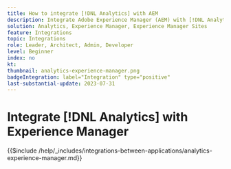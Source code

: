 ```yaml
---
title: How to integrate [!DNL Analytics] with AEM
description: Integrate Adobe Experience Manager (AEM) with [!DNL Analytics] to track and analyze user behavior on your website.
solution: Analytics, Experience Manager, Experience Manager Sites
feature: Integrations
topic: Integrations
role: Leader, Architect, Admin, Developer
level: Beginner
index: no
kt:
thumbnail: analytics-experience-manager.png
badgeIntegration: label="Integration" type="positive"
last-substantial-update: 2023-07-31
---
```


# Integrate [!DNL Analytics] with Experience Manager

{{$include /help/_includes/integrations-between-applications/analytics-experience-manager.md}}
